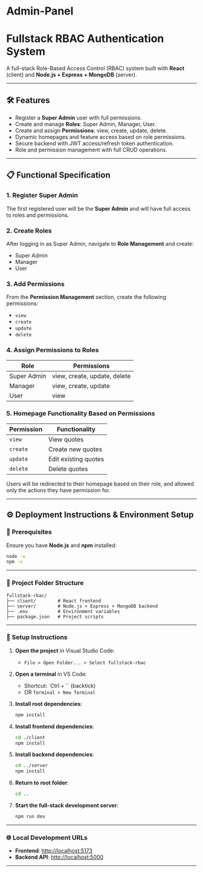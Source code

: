 ﻿# Admin-Panel
# Fullstack RBAC Authentication System

A full-stack Role-Based Access Control (RBAC) system built with **React** (client) and **Node.js + Express + MongoDB** (server).

---

## 🛠️ Features

- Register a **Super Admin** user with full permissions.
- Create and manage **Roles**: Super Admin, Manager, User.
- Create and assign **Permissions**: view, create, update, delete.
- Dynamic homepages and feature access based on role permissions.
- Secure backend with JWT access/refresh token authentication.
- Role and permission management with full CRUD operations.

---

## 📋 Functional Specification

### 1. Register Super Admin
The first registered user will be the **Super Admin** and will have full access to roles and permissions.

### 2. Create Roles
After logging in as Super Admin, navigate to **Role Management** and create:

- Super Admin  
- Manager  
- User  

### 3. Add Permissions
From the **Permission Management** section, create the following permissions:

- `view`
- `create`
- `update`
- `delete`

### 4. Assign Permissions to Roles

| Role        | Permissions                |
|-------------|----------------------------|
| Super Admin | view, create, update, delete |
| Manager     | view, create, update         |
| User        | view                         |

### 5. Homepage Functionality Based on Permissions

| Permission | Functionality              |
|------------|----------------------------|
| `view`     | View quotes                |
| `create`   | Create new quotes          |
| `update`   | Edit existing quotes       |
| `delete`   | Delete quotes              |

Users will be redirected to their homepage based on their role, and allowed only the actions they have permission for.

---

## ⚙️ Deployment Instructions & Environment Setup

### 🧾 Prerequisites
Ensure you have **Node.js** and **npm** installed:

```bash
node -v
npm -v
```

---

### 📁 Project Folder Structure

```
fullstack-rbac/
├── client/        # React frontend
├── server/        # Node.js + Express + MongoDB backend
├── .env           # Environment variables
├── package.json   # Project scripts
```

---

### 🚀 Setup Instructions

1. **Open the project** in Visual Studio Code:
   - `File > Open Folder... > Select fullstack-rbac`

2. **Open a terminal** in VS Code:
   - Shortcut: `Ctrl + \`` (backtick)
   - OR `Terminal > New Terminal`

3. **Install root dependencies**:
   ```bash
   npm install
   ```

4. **Install frontend dependencies**:
   ```bash
   cd ./client
   npm install
   ```

5. **Install backend dependencies**:
   ```bash
   cd ../server
   npm install
   ```

6. **Return to root folder**:
   ```bash
   cd ..
   ```

7. **Start the full-stack development server**:
   ```bash
   npm run dev
   ```

---

### 🌐 Local Development URLs

- **Frontend**: [http://localhost:5173](http://localhost:5173)  
- **Backend API**: [http://localhost:5000](http://localhost:5000)

---

  






